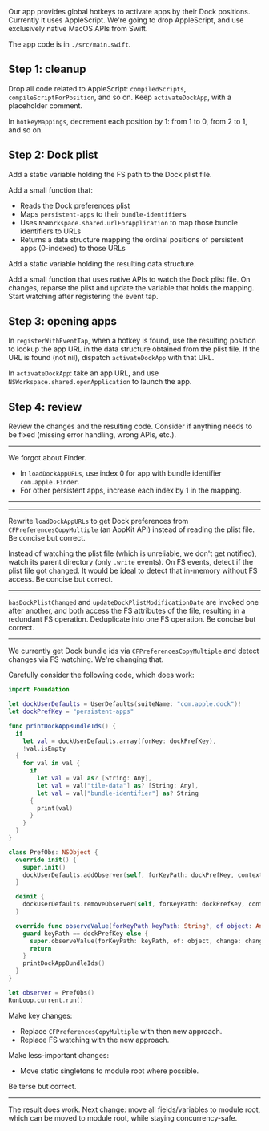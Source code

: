 Our app provides global hotkeys to activate apps by their Dock positions. Currently it uses AppleScript. We're going to drop AppleScript, and use exclusively native MacOS APIs from Swift.

The app code is in `./src/main.swift`.

## Step 1: cleanup

Drop all code related to AppleScript: `compiledScripts`, `compileScriptForPosition`, and so on. Keep `activateDockApp`, with a placeholder comment.

In `hotkeyMappings`, decrement each position by 1: from 1 to 0, from 2 to 1, and so on.

## Step 2: Dock plist

Add a static variable holding the FS path to the Dock plist file.

Add a small function that:
- Reads the Dock preferences plist
- Maps `persistent-apps` to their `bundle-identifier`s
- Uses `NSWorkspace.shared.urlForApplication` to map those bundle identifiers to URLs
- Returns a data structure mapping the ordinal positions of persistent apps (0-indexed) to those URLs

Add a static variable holding the resulting data structure.

Add a small function that uses native APIs to watch the Dock plist file. On changes, reparse the plist and update the variable that holds the mapping. Start watching after registering the event tap.

## Step 3: opening apps

In `registerWithEventTap`, when a hotkey is found, use the resulting position to lookup the app URL in the data structure obtained from the plist file. If the URL is found (not nil), dispatch `activateDockApp` with that URL.

In `activateDockApp`: take an app URL, and use `NSWorkspace.shared.openApplication` to launch the app.

## Step 4: review

Review the changes and the resulting code. Consider if anything needs to be fixed (missing error handling, wrong APIs, etc.).

---

We forgot about Finder.

- In `loadDockAppURLs`, use index 0 for app with bundle identifier `com.apple.Finder`.
- For other persistent apps, increase each index by 1 in the mapping.

---

<!-- In `src/main.swift`, we watch the Dock plist file for changes. When the target file is modified (either by the Dock itself, for example when reordering items, or via `touch` from a shell), our callback doesn't seem to be invoked. Nothing is printed, and our app does not refresh `dockAppURLs`. We'd like to fix that.

---

The previous change causes us to detect a change just once, and prematurely. Further changes are not detected.

---

Adding a timer did allow us to detect changes. However, now the app constantly uses CPU in the background due to this polling. This is not an option. We want to avoid repeated actions, polling, any kind of busywaiting. Consider all possible ways of detecting plist changes without relying on timers, with native FS APIs. -->

---

Rewrite `loadDockAppURLs` to get Dock preferences from `CFPreferencesCopyMultiple` (an AppKit API) instead of reading the plist file. Be concise but correct.

Instead of watching the plist file (which is unreliable, we don't get notified), watch its parent directory (only `.write` events). On FS events, detect if the plist file got changed. It would be ideal to detect that in-memory without FS access. Be concise but correct.

---

`hasDockPlistChanged` and `updateDockPlistModificationDate` are invoked one after another, and both access the FS attributes of the file, resulting in a redundant FS operation. Deduplicate into one FS operation. Be concise but correct.

---

We currently get Dock bundle ids via `CFPreferencesCopyMultiple` and detect changes via FS watching. We're changing that.

Carefully consider the following code, which does work:

```swift
import Foundation

let dockUserDefaults = UserDefaults(suiteName: "com.apple.dock")!
let dockPrefKey = "persistent-apps"

func printDockAppBundleIds() {
  if
    let val = dockUserDefaults.array(forKey: dockPrefKey),
    !val.isEmpty
  {
    for val in val {
      if
        let val = val as? [String: Any],
        let val = val["tile-data"] as? [String: Any],
        let val = val["bundle-identifier"] as? String
      {
        print(val)
      }
    }
  }
}

class PrefObs: NSObject {
  override init() {
    super.init()
    dockUserDefaults.addObserver(self, forKeyPath: dockPrefKey, context: nil)
  }

  deinit {
    dockUserDefaults.removeObserver(self, forKeyPath: dockPrefKey, context: nil)
  }

  override func observeValue(forKeyPath keyPath: String?, of object: Any?, change: [NSKeyValueChangeKey : Any]?, context: UnsafeMutableRawPointer?) {
    guard keyPath == dockPrefKey else {
      super.observeValue(forKeyPath: keyPath, of: object, change: change, context: context)
      return
    }
    printDockAppBundleIds()
  }
}

let observer = PrefObs()
RunLoop.current.run()
```

Make key changes:
- Replace `CFPreferencesCopyMultiple` with then new approach.
- Replace FS watching with the new approach.

Make less-important changes:
- Move static singletons to module root where possible.

Be terse but correct.

---

The result does work. Next change: move all fields/variables to module root, which can be moved to module root, while staying concurrency-safe.